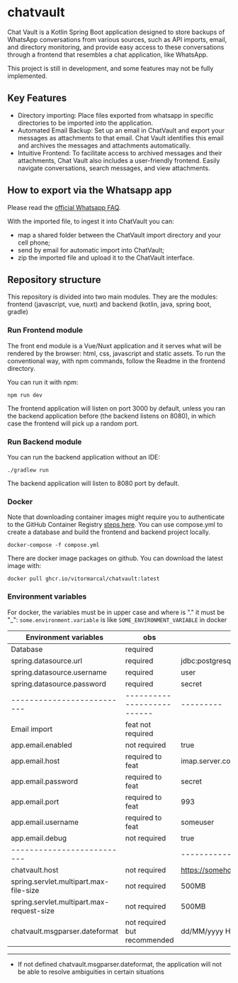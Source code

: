 # chatvault

Chat Vault is a Kotlin Spring Boot application designed to store backups of WhatsApp conversations from various sources, such as API imports, email, and directory monitoring, and provide easy access to these conversations through a frontend that resembles a chat application, like WhatsApp.

This project is still in development, and some features may not be fully implemented.

## Key Features
* Directory importing: Place files exported from whatsapp in specific directories to be imported into the application.
* Automated Email Backup: Set up an email in ChatVault and export your messages as attachments to that email. Chat Vault identifies this email and archives the messages and attachments automatically.
* Intuitive Frontend: To facilitate access to archived messages and their attachments, Chat Vault also includes a user-friendly frontend. Easily navigate conversations, search messages, and view attachments.

## How to export via the Whatsapp app

Please read the [official Whatsapp FAQ](https://faq.whatsapp.com/1180414079177245/?cms_platform=android).

With the imported file, to ingest it into ChatVault you can:

* map a shared folder between the ChatVault import directory and your cell phone;
* send by email for automatic import into ChatVault;
* zip the imported file and upload it to the ChatVault interface.

## Repository structure

This repository is divided into two main modules. They are the modules: frontend (javascript, vue, nuxt) and backend (kotlin, java, spring boot, gradle)

### Run Frontend module

The front end module is a Vue/Nuxt application and it serves what will be rendered by the browser: html, css, javascript and static assets.
To run the conventional way, with npm commands, follow the Readme in the frontend directory.

You can run it with npm:

`npm run dev`

The frontend application will listen on port 3000 by default, unless you ran the backend application before (the backend listens on 8080), in which case the frontend will pick up a random port.

### Run Backend module

You can run the backend application without an IDE:

`./gradlew run`

The backend application will listen to 8080 port by default.


### Docker

Note that downloading container images might require you to authenticate to the GitHub Container Registry [steps here](https://docs.github.com/en/packages/working-with-a-github-packages-registry/working-with-the-container-registry#authenticating-to-the-container-registry).
You can use compose.yml to create a database and build the frontend and backend project locally.

`docker-compose -f compose.yml`

There are docker image packages on github. You can download the latest image with: 

`docker pull ghcr.io/vitormarcal/chatvault:latest`

### Environment variables
For docker,  the variables must be in upper case and where is "." it must be "_":
`some.environment.variable` is like `SOME_ENVIRONMENT_VARIABLE` in docker

| Environment variables                     | obs                            | example                                            |
|-------------------------------------------|--------------------------------|----------------------------------------------------|
| Database                                  | required                       |                                                    |
| spring.datasource.url                     | required                       | jdbc:postgresql://database_host:5432/database_name |
| spring.datasource.username                | required                       | user                                               |
| spring.datasource.password                | required                       | secret                                             |
| --------------------------                | --------------------------     | ---------                                          |
| Email import                              | feat not required              |                                                    |
| app.email.enabled                         | not required                   | true                                               |
| app.email.host                            | required  to feat              | imap.server.com                                    |
| app.email.password                        | required  to feat              | secret                                             |
| app.email.port                            | required  to feat              | 993                                                |
| app.email.username                        | required  to feat              | someuser                                           |
| app.email.debug                           | not required                   | true                                               |
| --------------------------                |                                | --------------------------                         |
| chatvault.host                            | not required                   | https://somehost.com ,http://localhost:3000        |
| spring.servlet.multipart.max-file-size    | not required                   | 500MB                                              |
| spring.servlet.multipart.max-request-size | not required                   | 500MB                                              |
| chatvault.msgparser.dateformat            | not required but recommended  | dd/MM/yyyy HH:mm                                   |
------

* If not defined chatvault.msgparser.dateformat, the application will not be able to resolve ambiguities in certain situations